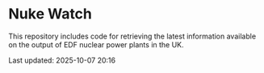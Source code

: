 # Nuke Watch

This repository includes code for retrieving the latest information available on the output of EDF nuclear power plants in the UK.

Last updated: 2025-10-07 20:16